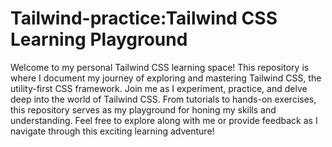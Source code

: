 # Tailwind-practice:Tailwind CSS Learning Playground
Welcome to my personal Tailwind CSS learning space! This repository is where I document my journey of exploring and mastering Tailwind CSS, the utility-first CSS framework. Join me as I experiment, practice, and delve deep into the world of Tailwind CSS. From tutorials to hands-on exercises, this repository serves as my playground for honing my skills and understanding. Feel free to explore along with me or provide feedback as I navigate through this exciting learning adventure!
